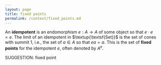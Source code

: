 ```yaml
---
layout: page
title: fixed points
permalink: /context/fixed_points.md
---
```


An **idempotent** is an endomorphism $e : A \to A$ of some object so that $e\cdot e = e$. The limit of an idempotent in $\textup{\textsf{Set}}$ is the set of cones with summit $1$, i.e., the set of $a \in A$ so that $ea =a$. This is the set of **fixed points** for the idempotent $e$, often denoted by $A^e$.

SUGGESTION: fixed point